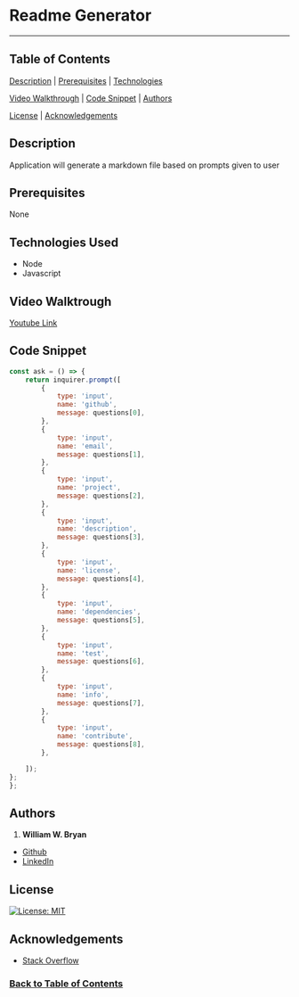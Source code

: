 # Readme Generator

----------------------

## Table of Contents

[Description](#Description)    |   [Prerequisites](#Prerequisites)   |   [Technologies](#Technologies)

[Video Walkthrough](#Video-Walktrough)  |   [Code Snippet](#Code-Snippet)   |   [Authors](#Authors)

[License](#License) |   [Acknowledgements](#Acknowledgements)


## Description

Application will generate a markdown file based on prompts given to user

## Prerequisites

None

## Technologies Used

- Node
- Javascript

## Video Walktrough

[Youtube Link](https://youtu.be/FE3puOtUL-s)

## Code Snippet

```Javascript
const ask = () => {
    return inquirer.prompt([
        {
            type: 'input',
            name: 'github',
            message: questions[0],
        },
        {
            type: 'input',
            name: 'email',
            message: questions[1],
        },
        {
            type: 'input',
            name: 'project',
            message: questions[2],
        },
        {
            type: 'input',
            name: 'description',
            message: questions[3],
        },
        {
            type: 'input',
            name: 'license',
            message: questions[4],
        },
        {
            type: 'input',
            name: 'dependencies',
            message: questions[5],
        },
        {
            type: 'input',
            name: 'test',
            message: questions[6],
        },
        {
            type: 'input',
            name: 'info',
            message: questions[7],
        },
        {
            type: 'input',
            name: 'contribute',
            message: questions[8],
        },

    ]);
};
};
```

## Authors

1. **William W. Bryan**

- [Github](https://github.com/WeiLiBryan)
- [LinkedIn](https://www.linkedin.com/in/william-bryan-72730019a/)

## License

[![License: MIT](https://img.shields.io/badge/License-MIT-yellow.svg)](https://opensource.org/licenses/MIT)

## Acknowledgements

- [Stack Overflow](https://stackoverflow.com)

### [Back to Table of Contents](#table-of-contents)